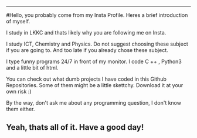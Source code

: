 ---------------------------------------------------------------------------
#Hello, 
you probably come from my Insta Profile.
Heres a brief introduction of myself.

I study in LKKC and thats likely why you are following me on Insta.

I study ICT, Chemistry and Physics.
Do not suggest choosing these subject if you are going to.
And too late if you already chose these subject.

I type funny programs 24/7 in front of my monitor.
I code C ++ , Python3 and a little bit of html.

You can check out what dumb projects I have coded in this Github Repositories.
Some of them might be a little skettchy.
Download it at your own risk :)

By the way, don't ask me about any programming question, I don't know them either.

Yeah, thats all of it.
Have a good day!
---------------------------------------------------------------------------
